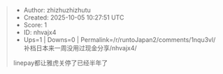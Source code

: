 > - Author: zhizhuzhizhutu
> - Created: 2025-10-05 10:27:51 UTC
> - Score: 1
> - ID: nhvajx4
> - Ups=1 | Downs=0 | Permalink=/r/runtoJapan2/comments/1nqu3vl/补档日本来一周没用过现金分享/nhvajx4/
>
> linepay都让雅虎关停了已经半年了
